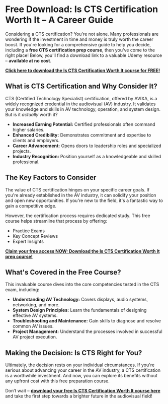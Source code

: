# Free Download: Is CTS Certification Worth It – A Career Guide

Considering a CTS certification? You're not alone. Many professionals are wondering if the investment in time and money is truly worth the career boost. If you're looking for a comprehensive guide to help you decide, including a **free CTS certification prep course**, then you've come to the right place! Below, you'll find a download link to a valuable Udemy resource – **available at no cost**.

[**Click here to download the Is CTS Certification Worth It course for FREE!**](https://udemywork.com/is-cts-certification-worth-it)

## What is CTS Certification and Why Consider It?

CTS (Certified Technology Specialist) certification, offered by AVIXA, is a widely recognized credential in the audiovisual (AV) industry. It validates your knowledge and skills in AV technology, operation, and system design. But is it *actually* worth it?

*   **Increased Earning Potential:** Certified professionals often command higher salaries.
*   **Enhanced Credibility:** Demonstrates commitment and expertise to clients and employers.
*   **Career Advancement:** Opens doors to leadership roles and specialized projects.
*   **Industry Recognition:** Position yourself as a knowledgeable and skilled professional.

## The Key Factors to Consider

The value of CTS certification hinges on your specific career goals. If you're already established in the AV industry, it can solidify your position and open new opportunities. If you're new to the field, it's a fantastic way to gain a competitive edge.

However, the certification process requires dedicated study. This free course helps streamline that process by offering:

*   Practice Exams
*   Key Concept Reviews
*   Expert Insights

[**Claim your free access NOW: Download the Is CTS Certification Worth It prep course!**](https://udemywork.com/is-cts-certification-worth-it)

## What's Covered in the Free Course?

This invaluable course dives into the core competencies tested in the CTS exam, including:

*   **Understanding AV Technology:** Covers displays, audio systems, networking, and more.
*   **System Design Principles:** Learn the fundamentals of designing effective AV systems.
*   **Troubleshooting and Maintenance:** Gain skills to diagnose and resolve common AV issues.
*   **Project Management:** Understand the processes involved in successful AV project execution.

## Making the Decision: Is CTS Right for You?

Ultimately, the decision rests on your individual circumstances. If you're serious about advancing your career in the AV industry, a CTS certification is a worthwhile investment. And now, you can explore its benefits without any upfront cost with this free preparation course.

Don’t wait – **[download your free Is CTS Certification Worth It course here](https://udemywork.com/is-cts-certification-worth-it)** and take the first step towards a brighter future in the audiovisual field!
